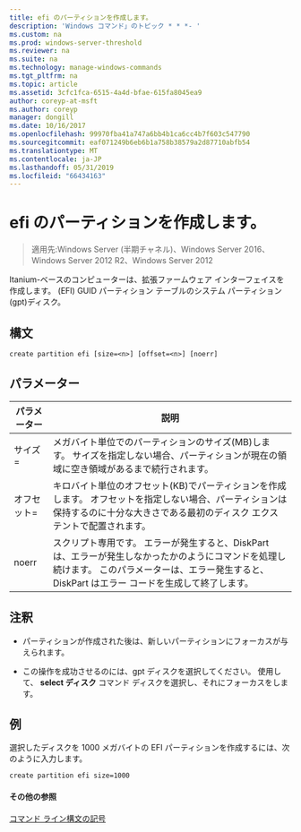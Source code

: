 ```yaml
---
title: efi のパーティションを作成します。
description: 'Windows コマンド」のトピック * * *- '
ms.custom: na
ms.prod: windows-server-threshold
ms.reviewer: na
ms.suite: na
ms.technology: manage-windows-commands
ms.tgt_pltfrm: na
ms.topic: article
ms.assetid: 3cfc1fca-6515-4a4d-bfae-615fa8045ea9
author: coreyp-at-msft
ms.author: coreyp
manager: dongill
ms.date: 10/16/2017
ms.openlocfilehash: 99970fba41a747a6bb4b1ca6cc4b7f603c547790
ms.sourcegitcommit: eaf071249b6eb6b1a758b38579a2d87710abfb54
ms.translationtype: MT
ms.contentlocale: ja-JP
ms.lasthandoff: 05/31/2019
ms.locfileid: "66434163"
---
```

# <a name="create-partition-efi"></a>efi のパーティションを作成します。

>適用先:Windows Server (半期チャネル)、Windows Server 2016、Windows Server 2012 R2、Windows Server 2012

Itanium\-ベースのコンピューターは、拡張ファームウェア インターフェイスを作成します。 \(EFI\) GUID パーティション テーブルのシステム パーティション\(gpt\)ディスク。  
  
  
  
## <a name="syntax"></a>構文  
  
```  
create partition efi [size=<n>] [offset=<n>] [noerr]  
```  
  
## <a name="parameters"></a>パラメーター  
  
|  パラメーター  |                                                                                             説明                                                                                              |
|-------------|------------------------------------------------------------------------------------------------------------------------------------------------------------------------------------------------------|
|  サイズ\=<n>  |                         メガバイト単位でのパーティションのサイズ\(MB\)します。 サイズを指定しない場合、パーティションが現在の領域に空き領域があるまで続行されます。                         |
| オフセット\=<n> |             キロバイト単位のオフセット\(KB\)でパーティションを作成します。 オフセットを指定しない場合、パーティションは保持するのに十分な大きさである最初のディスク エクステントで配置されます。              |
|    noerr    | スクリプト専用です。 エラーが発生すると、DiskPart は、エラーが発生しなかったかのようにコマンドを処理し続けます。 このパラメーターは、エラー発生すると、DiskPart はエラー コードを生成して終了します。 |
  
## <a name="remarks"></a>注釈  
  
-   パーティションが作成された後は、新しいパーティションにフォーカスが与えられます。  
  
-   この操作を成功させるのには、gpt ディスクを選択してください。 使用して、 **select ディスク** コマンド ディスクを選択し、それにフォーカスをします。  
  
## <a name="BKMK_examples"></a>例  
選択したディスクを 1000 メガバイトの EFI パーティションを作成するには、次のように入力します。  
  
```  
create partition efi size=1000  
```  
  
#### <a name="additional-references"></a>その他の参照  
[コマンド ライン構文の記号](command-line-syntax-key.md)  
  

  

